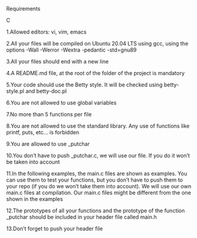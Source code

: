 Requirements


C

1.Allowed editors: vi, vim, emacs

2.All your files will be compiled on Ubuntu 20.04 LTS using gcc, using the options -Wall -Werror -Wextra -pedantic -std=gnu89

3.All your files should end with a new line

4.A README.md file, at the root of the folder of the project is mandatory

5.Your code should use the Betty style. It will be checked using betty-style.pl and betty-doc.pl

6.You are not allowed to use global variables

7.No more than 5 functions per file

8.You are not allowed to use the standard library. Any use of functions like printf, puts, etc… is forbidden

9.You are allowed to use _putchar

10.You don’t have to push _putchar.c, we will use our file. If you do it won’t be taken into account

11.In the following examples, the main.c files are shown as examples. You can use them to test your functions, but you don’t have to push them to your repo (if you do we won’t take them into account). We will use our own main.c files at compilation. Our main.c files might be different from the one shown in the examples

12.The prototypes of all your functions and the prototype of the function _putchar should be included in your header file called main.h

13.Don’t forget to push your header file

